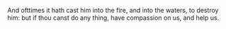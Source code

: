 And ofttimes it hath cast him into the fire, and into the waters, to destroy him: but if thou canst do any thing, have compassion on us, and help us.
